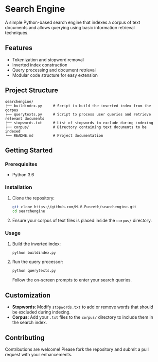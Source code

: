 
# Search Engine

A simple Python-based search engine that indexes a corpus of text documents and allows querying using basic information retrieval techniques.

## Features

- Tokenization and stopword removal
- Inverted index construction
- Query processing and document retrieval
- Modular code structure for easy extension

## Project Structure

```
searchengine/
├── buildindex.py     # Script to build the inverted index from the corpus
├── querytexts.py     # Script to process user queries and retrieve relevant documents
├── stopwords.txt     # List of stopwords to exclude during indexing
├── corpus/           # Directory containing text documents to be indexed
└── README.md         # Project documentation
```

## Getting Started

### Prerequisites

- Python 3.6

### Installation

1. Clone the repository:

   ```bash
   git clone https://github.com/M-V-Puneeth/searchengine.git
   cd searchengine
   ```

2. Ensure your corpus of text files is placed inside the `corpus/` directory.

### Usage

1. Build the inverted index:

   ```bash
   python buildindex.py
   ```

2. Run the query processor:

   ```bash
   python querytexts.py
   ```

   Follow the on-screen prompts to enter your search queries.

## Customization

- **Stopwords**: Modify `stopwords.txt` to add or remove words that should be excluded during indexing.
- **Corpus**: Add your `.txt` files to the `corpus/` directory to include them in the search index.

## Contributing

Contributions are welcome! Please fork the repository and submit a pull request with your enhancements.
